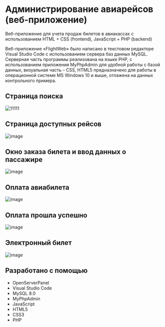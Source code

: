 # Администрирование авиарейсов (веб-приложение)
Веб-приложение для учета продаж билетов в авиакассах с использованием HTML + CSS (frontend), JavaScript + PHP (backend)

Веб-приложение «FlightWeb» было написано в текстовом редакторе Visual Studio Code с использованием сервера баз данных MySQL. Серверная часть программы реализована на языке PHP, с использованием приложения MyPhpAdmin для удобной работы с базой данных, визуальная часть – CSS, HTML5 предназначено для работы в операционной системе MS Windows 10 и выше, отлажена на данных контрольного примера.

## Страница поиска
![11111](https://user-images.githubusercontent.com/57669173/206175877-1e7fab0b-15f0-4dbf-8488-cf33c84db796.jpg)

## Страница доступных рейсов
![image](https://user-images.githubusercontent.com/57669173/206359399-76d5040a-e0b2-4b08-b7f7-52e2bf6c0729.png)

## Окно заказа билета и ввод данных о пассажире
![image](https://user-images.githubusercontent.com/57669173/206359437-bc9f5df4-9cf6-4bd5-ba5a-7d675fa749dd.png)

## Оплата авиабилета
![image](https://user-images.githubusercontent.com/57669173/206359445-4d5ec111-a9a3-4232-8f17-fa34a6e3fff3.png)

## Оплата прошла успешно
![image](https://user-images.githubusercontent.com/57669173/206359457-bd898085-2ebc-4146-907a-4a7e73e30286.png)

## Электронный билет
![image](https://user-images.githubusercontent.com/57669173/206359482-529bb46a-b573-42f3-bfa6-442541caddda.png)

## Разработано с помощью
- OpenServerPanel
- Visual Studio Code
- MySQL 8.0
- MyPhpAdmin
- JavaScript
- HTML5
- CSS3
- PHP

